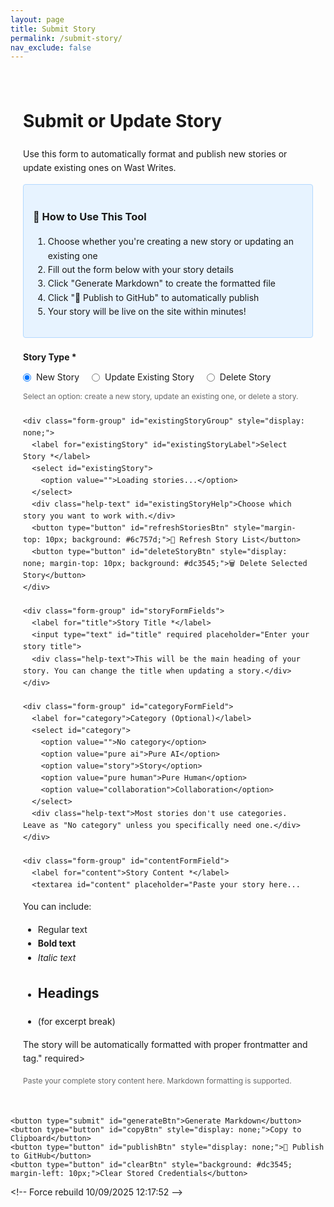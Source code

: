 ```yaml
---
layout: page
title: Submit Story
permalink: /submit-story/
nav_exclude: false
---
```


<div class="story-submission-container">
  <h1>Submit or Update Story</h1>
  <p>Use this form to automatically format and publish new stories or update existing ones on Wast Writes.</p>
  
  <div class="instructions">
    <h3>📝 How to Use This Tool</h3>
    <ol>
      <li>Choose whether you're creating a new story or updating an existing one</li>
      <li>Fill out the form below with your story details</li>
      <li>Click "Generate Markdown" to create the formatted file</li>
      <li>Click "🚀 Publish to GitHub" to automatically publish</li>
      <li>Your story will be live on the site within minutes!</li>
    </ol>
  </div>
  
  <form id="storyForm">
    <div class="form-group">
      <label>Story Type *</label>
      <div class="radio-group">
        <label class="radio-label">
          <input type="radio" name="storyType" value="new" id="storyTypeNew" checked>
          <span>New Story</span>
        </label>
        <label class="radio-label">
          <input type="radio" name="storyType" value="update" id="storyTypeUpdate">
          <span>Update Existing Story</span>
        </label>
        <label class="radio-label">
          <input type="radio" name="storyType" value="delete" id="storyTypeDelete">
          <span>Delete Story</span>
        </label>
      </div>
      <div class="help-text">Select an option: create a new story, update an existing one, or delete a story.</div>
    </div>
    
    <div class="form-group" id="existingStoryGroup" style="display: none;">
      <label for="existingStory" id="existingStoryLabel">Select Story *</label>
      <select id="existingStory">
        <option value="">Loading stories...</option>
      </select>
      <div class="help-text" id="existingStoryHelp">Choose which story you want to work with.</div>
      <button type="button" id="refreshStoriesBtn" style="margin-top: 10px; background: #6c757d;">🔄 Refresh Story List</button>
      <button type="button" id="deleteStoryBtn" style="display: none; margin-top: 10px; background: #dc3545;">🗑️ Delete Selected Story</button>
    </div>
    
    <div class="form-group" id="storyFormFields">
      <label for="title">Story Title *</label>
      <input type="text" id="title" required placeholder="Enter your story title">
      <div class="help-text">This will be the main heading of your story. You can change the title when updating a story.</div>
    </div>
    
    <div class="form-group" id="categoryFormField">
      <label for="category">Category (Optional)</label>
      <select id="category">
        <option value="">No category</option>
        <option value="pure ai">Pure AI</option>
        <option value="story">Story</option>
        <option value="pure human">Pure Human</option>
        <option value="collaboration">Collaboration</option>
      </select>
      <div class="help-text">Most stories don't use categories. Leave as "No category" unless you specifically need one.</div>
    </div>
    
    <div class="form-group" id="contentFormField">
      <label for="content">Story Content *</label>
      <textarea id="content" placeholder="Paste your story here...

You can include:
- Regular text
- **Bold text**
- *Italic text*
- ## Headings
- <!--more--> (for excerpt break)

The story will be automatically formatted with proper frontmatter and <!--more--> tag." required></textarea>
      <div class="help-text">Paste your complete story content here. Markdown formatting is supported.</div>
    </div>
    
    <button type="submit" id="generateBtn">Generate Markdown</button>
    <button type="button" id="copyBtn" style="display: none;">Copy to Clipboard</button>
    <button type="button" id="publishBtn" style="display: none;">🚀 Publish to GitHub</button>
    <button type="button" id="clearBtn" style="background: #dc3545; margin-left: 10px;">Clear Stored Credentials</button>
  </form>
  
  <textarea id="output" class="output" style="display: none;"></textarea>
</div>

<style>
.story-submission-container {
  max-width: 800px;
  margin: 0 auto;
  padding: 20px;
  line-height: 1.6;
}

.form-group { 
  margin-bottom: 20px; 
}

label { 
  display: block; 
  margin-bottom: 5px; 
  font-weight: bold; 
}

input, textarea, select { 
  width: 100%; 
  padding: 10px; 
  border: 1px solid #ddd; 
  border-radius: 4px; 
  font-size: 14px;
}

textarea { 
  height: 300px; 
  font-family: 'Courier New', monospace; 
  resize: vertical;
}

button { 
  background: #007cba; 
  color: white; 
  padding: 12px 24px; 
  border: none; 
  border-radius: 4px; 
  cursor: pointer; 
  font-size: 16px;
  margin-right: 10px;
}

button:hover { 
  background: #005a87; 
}

.output { 
  background: #f8f9fa; 
  border: 1px solid #dee2e6; 
  padding: 15px; 
  border-radius: 4px; 
  margin-top: 20px;
  font-family: 'Courier New', monospace;
  white-space: pre-wrap;
  max-height: 400px;
  overflow-y: auto;
  width: 100%;
  resize: vertical;
  font-size: 14px;
}

.help-text {
  font-size: 12px;
  color: #666;
  margin-top: 5px;
}

.instructions {
  background: #e7f3ff;
  border: 1px solid #b3d9ff;
  padding: 15px;
  border-radius: 4px;
  margin-bottom: 20px;
}

.radio-group {
  display: flex;
  gap: 20px;
  margin-top: 10px;
}

.radio-label {
  display: flex;
  align-items: center;
  gap: 8px;
  cursor: pointer;
  font-weight: normal;
}

.radio-label input[type="radio"] {
  width: auto;
  margin: 0;
  cursor: pointer;
}

.radio-label span {
  user-select: none;
}
</style>

<script>
// Global variable to store existing stories
let existingStories = [];

// Initialize UI on page load
document.addEventListener('DOMContentLoaded', function() {
    updateUIForStoryType();
});

// Function to fetch existing stories from GitHub
async function fetchExistingStories() {
    const token = localStorage.getItem('github_token');
    const username = localStorage.getItem('github_username');
    
    if (!token || !username) {
        return [];
    }
    
    try {
        const url = `https://api.github.com/repos/${username}/wastwrites/contents/_posts`;
        const response = await fetch(url, {
            headers: {
                'Authorization': `token ${token}`,
                'Accept': 'application/vnd.github.v3+json'
            }
        });
        
        if (!response.ok) {
            throw new Error(`HTTP ${response.status}`);
        }
        
        const files = await response.json();
        // Filter for .md files and fetch their titles
        const stories = await Promise.all(
            files
                .filter(file => file.name.endsWith('.md') && file.type === 'file')
                .map(async (file) => {
                    try {
                        // Fetch the file content to extract title - use Contents API with full path
                        const fileUrl = `https://api.github.com/repos/${username}/wastwrites/contents/_posts/${file.name}`;
                        const fileResponse = await fetch(fileUrl, {
                            headers: {
                                'Authorization': `token ${token}`,
                                'Accept': 'application/vnd.github.v3+json'
                            }
                        });
                        
                        if (!fileResponse.ok) {
                            throw new Error(`HTTP ${fileResponse.status}`);
                        }
                        
                        const fileData = await fileResponse.json();
                        const content = atob(fileData.content.replace(/\s/g, ''));
                        const titleMatch = content.match(/title:\s*["'](.+?)["']/);
                        const dateMatch = content.match(/date:\s*(\d{4}-\d{2}-\d{2})/);
                        const title = titleMatch ? titleMatch[1] : file.name.replace(/^\d{4}-\d{2}-\d{2}-(.+)\.md$/, '$1').replace(/-/g, ' ');
                        const date = dateMatch ? dateMatch[1] : file.name.substring(0, 10);
                        
                        return {
                            filename: file.name,
                            title: title,
                            date: date,
                            sha: file.sha
                        };
                    } catch (e) {
                        // Fallback if we can't parse the file - use filename-based title
                        const dateMatch = file.name.match(/^(\d{4}-\d{2}-\d{2})-/);
                        const date = dateMatch ? dateMatch[1] : file.name.substring(0, 10);
                        const slugTitle = file.name.replace(/^\d{4}-\d{2}-\d{2}-(.+)\.md$/, '$1').replace(/-/g, ' ');
                        return {
                            filename: file.name,
                            title: slugTitle,
                            date: date,
                            sha: file.sha
                        };
                    }
                })
        );
        
        // Sort by date (newest first)
        return stories.sort((a, b) => b.date.localeCompare(a.date));
    } catch (error) {
        console.error('Error fetching stories:', error);
        return [];
    }
}

// Function to populate the dropdown with existing stories
async function populateStoryDropdown() {
    const dropdown = document.getElementById('existingStory');
    dropdown.innerHTML = '<option value="">Loading stories...</option>';
    dropdown.disabled = true;
    
    const token = localStorage.getItem('github_token');
    const username = localStorage.getItem('github_username');
    
    if (!token || !username) {
        dropdown.innerHTML = '<option value="">Please enter GitHub credentials first (click Publish button)</option>';
        return;
    }
    
    existingStories = await fetchExistingStories();
    
    if (existingStories.length === 0) {
        dropdown.innerHTML = '<option value="">No stories found or unable to load</option>';
        dropdown.disabled = true;
        return;
    }
    
    const storyType = document.querySelector('input[name="storyType"]:checked').value;
    const labelText = storyType === 'delete' ? '-- Select a story to delete --' : '-- Select a story to update --';
    dropdown.innerHTML = `<option value="">${labelText}</option>`;
    existingStories.forEach(story => {
        const option = document.createElement('option');
        option.value = story.filename;
        option.textContent = `${story.date} - ${story.title}`;
        option.dataset.sha = story.sha;
        option.dataset.date = story.date;
        option.dataset.title = story.title;
        dropdown.appendChild(option);
    });
    
    dropdown.disabled = false;
}

// Function to update UI based on story type
function updateUIForStoryType() {
    const storyType = document.querySelector('input[name="storyType"]:checked').value;
    const existingStoryGroup = document.getElementById('existingStoryGroup');
    const storyFormFields = document.getElementById('storyFormFields');
    const categoryFormField = document.getElementById('categoryFormField');
    const contentFormField = document.getElementById('contentFormField');
    const generateBtn = document.getElementById('generateBtn');
    const deleteBtn = document.getElementById('deleteStoryBtn');
    const existingStoryLabel = document.getElementById('existingStoryLabel');
    const existingStoryHelp = document.getElementById('existingStoryHelp');
    
    if (storyType === 'new') {
        existingStoryGroup.style.display = 'none';
        const existingStorySelect = document.getElementById('existingStory');
        existingStorySelect.removeAttribute('required');
        existingStorySelect.required = false;
        existingStorySelect.value = ''; // Clear any selection
        storyFormFields.style.display = 'block';
        categoryFormField.style.display = 'block';
        contentFormField.style.display = 'block';
        generateBtn.style.display = 'inline-block';
        deleteBtn.style.display = 'none';
        document.getElementById('title').required = true;
        document.getElementById('content').required = true;
    } else if (storyType === 'update') {
        existingStoryGroup.style.display = 'block';
        const existingStorySelect = document.getElementById('existingStory');
        existingStorySelect.setAttribute('required', 'required');
        existingStorySelect.required = true;
        storyFormFields.style.display = 'block';
        categoryFormField.style.display = 'block';
        contentFormField.style.display = 'block';
        generateBtn.style.display = 'inline-block';
        deleteBtn.style.display = 'none';
        existingStoryLabel.textContent = 'Select Story to Update *';
        existingStoryHelp.textContent = 'Choose which story you want to update. The original filename and date will be preserved.';
        document.getElementById('title').required = true;
        document.getElementById('content').required = true;
    } else if (storyType === 'delete') {
        existingStoryGroup.style.display = 'block';
        const existingStorySelect = document.getElementById('existingStory');
        existingStorySelect.setAttribute('required', 'required');
        existingStorySelect.required = true;
        storyFormFields.style.display = 'none';
        categoryFormField.style.display = 'none';
        contentFormField.style.display = 'none';
        generateBtn.style.display = 'none';
        deleteBtn.style.display = 'inline-block';
        existingStoryLabel.textContent = 'Select Story to Delete *';
        existingStoryHelp.textContent = 'Choose which story you want to delete. This action cannot be undone!';
        document.getElementById('title').required = false;
        document.getElementById('content').required = false;
    }
}

// Toggle between new, update, and delete modes
document.getElementById('storyTypeNew').addEventListener('change', function() {
    if (this.checked) {
        updateUIForStoryType();
    }
});

document.getElementById('storyTypeUpdate').addEventListener('change', function() {
    if (this.checked) {
        updateUIForStoryType();
        // Try to populate if we have credentials
        populateStoryDropdown();
    }
});

document.getElementById('storyTypeDelete').addEventListener('change', function() {
    if (this.checked) {
        updateUIForStoryType();
        // Try to populate if we have credentials
        populateStoryDropdown();
    }
});

// Refresh button for story list
document.getElementById('refreshStoriesBtn').addEventListener('click', function() {
    this.textContent = 'Refreshing...';
    this.disabled = true;
    populateStoryDropdown().then(() => {
        this.textContent = '🔄 Refresh Story List';
        this.disabled = false;
    });
});

// When an existing story is selected, optionally pre-fill the form (only in update mode)
document.getElementById('existingStory').addEventListener('change', function() {
    const storyType = document.querySelector('input[name="storyType"]:checked').value;
    if (this.value && existingStories.length > 0 && storyType === 'update') {
        const selectedStory = existingStories.find(s => s.filename === this.value);
        if (selectedStory && !document.getElementById('title').value) {
            // Optionally pre-fill title, but let user edit it
            document.getElementById('title').value = selectedStory.title;
        }
    }
});

document.getElementById('storyForm').addEventListener('submit', function(e) {
    e.preventDefault();
    
    const storyType = document.querySelector('input[name="storyType"]:checked').value;
    
    // Don't process form submission in delete mode
    if (storyType === 'delete') {
        alert('Please use the "Delete Selected Story" button to delete a story.');
        return;
    }
    
    const title = document.getElementById('title').value;
    const category = document.getElementById('category').value;
    const content = document.getElementById('content').value;
    const existingStorySelect = document.getElementById('existingStory');
    
    if (!title || !content) {
        alert('Please fill in both title and content.');
        return;
    }
    
    if (storyType === 'update' && !existingStorySelect.value) {
        alert('Please select which story you want to update.');
        return;
    }
    
    let filename;
    let dateStr;
    
    if (storyType === 'update' && existingStorySelect.value) {
        // Use the original filename when updating
        filename = existingStorySelect.value;
        // Extract date from filename (format: YYYY-MM-DD-title.md)
        const dateMatch = filename.match(/^(\d{4}-\d{2}-\d{2})-/);
        dateStr = dateMatch ? dateMatch[1] : new Date().toISOString().split('T')[0];
    } else {
        // Generate new filename
        const now = new Date();
        dateStr = now.toISOString().split('T')[0];
        filename = `${dateStr}-${title.toLowerCase().replace(/[^a-z0-9]+/g, '-').replace(/^-+|-+$/g, '')}.md`;
    }
    
    // Generate markdown content
    let frontmatter = `---
layout: post
title: "${title}"
date: ${dateStr} 10:00:00`;
    
    if (category) {
        frontmatter += `\ncategory: ${category}`;
    }
    
    frontmatter += `\n---`;
    
    // Check if user has already placed <!--more--> tag (case-insensitive, flexible spacing)
    const moreTagRegex = /<!--\s*more\s*-->/i;
    const hasMoreTag = moreTagRegex.test(content);
    
    let processedContent = content;
    
    // Only auto-insert <!--more--> if user hasn't placed it themselves
    if (!hasMoreTag) {
        const paragraphs = content.split('\n\n').filter(p => p.trim());
        if (paragraphs.length > 1) {
            // Insert <!--more--> after the first paragraph if not already present
            processedContent = paragraphs[0] + '\n\n<!--more-->\n\n' + paragraphs.slice(1).join('\n\n');
        }
    }
    // If user has already placed <!--more-->, use their content exactly as-is
    
    const markdownContent = `${frontmatter}

${processedContent}

---

*This concludes "${title}." Thank you for reading.*`;
    
    // Show output
    const outputDiv = document.getElementById('output');
    outputDiv.value = markdownContent;
    outputDiv.style.display = 'block';
    
    // Clear any previous filename divs
    const existingFilenameDivs = outputDiv.parentElement.querySelectorAll('.filename-info');
    existingFilenameDivs.forEach(div => div.remove());
    
    // Show copy and publish buttons
    document.getElementById('copyBtn').style.display = 'inline-block';
    document.getElementById('publishBtn').style.display = 'inline-block';
    
    // Show filename info
    const filenameDiv = document.createElement('div');
    filenameDiv.className = 'filename-info';
    filenameDiv.innerHTML = `<br><strong>Filename:</strong> <code>${filename}</code>${storyType === 'update' ? ' <em>(preserving original date)</em>' : ''}`;
    filenameDiv.style.marginTop = '10px';
    filenameDiv.style.fontSize = '14px';
    outputDiv.parentElement.insertBefore(filenameDiv, outputDiv.nextSibling);
    
    // Store data for publishing
    window.storyData = {
        title: title,
        category: category,
        content: content,
        filename: filename,
        markdown: markdownContent,
        isUpdate: storyType === 'update',
        existingSha: storyType === 'update' && existingStorySelect.selectedOptions[0]?.dataset?.sha || null
    };
});

document.getElementById('copyBtn').addEventListener('click', function() {
    const output = document.getElementById('output').value;
    navigator.clipboard.writeText(output).then(function() {
        alert('Markdown copied to clipboard!');
    }).catch(function(err) {
        console.error('Could not copy text: ', err);
        alert('Could not copy to clipboard. Please select and copy manually.');
    });
});

document.getElementById('publishBtn').addEventListener('click', function() {
    if (!window.storyData) {
        alert('Please generate markdown first.');
        return;
    }
    
    const publishBtn = this;
    publishBtn.textContent = 'Publishing...';
    publishBtn.disabled = true;
    
    // Check for stored credentials
    let token = localStorage.getItem('github_token');
    let username = localStorage.getItem('github_username');
    
    // If not stored, prompt for them
    if (!token) {
        token = prompt('Enter your GitHub Personal Access Token:');
        if (!token) {
            publishBtn.textContent = '🚀 Publish to GitHub';
            publishBtn.disabled = false;
            return;
        }
        localStorage.setItem('github_token', token);
    }
    
    if (!username) {
        username = prompt('Enter your GitHub username:');
        if (!username) {
            publishBtn.textContent = '🚀 Publish to GitHub';
            publishBtn.disabled = false;
            return;
        }
        localStorage.setItem('github_username', username);
    }
    
    // Create the file using GitHub API
    const url = `https://api.github.com/repos/${username}/wastwrites/contents/_posts/${window.storyData.filename}`;
    
    // Determine if this is an update and get SHA
    let fileSha = null;
    if (window.storyData.isUpdate && window.storyData.existingSha) {
        // We already have the SHA from the dropdown
        fileSha = window.storyData.existingSha;
    }
    
    // If we don't have SHA yet, try to fetch it
    const getFileData = fileSha ? Promise.resolve({ sha: fileSha }) : fetch(url, {
        method: 'GET',
        headers: {
            'Authorization': `token ${token}`,
            'Accept': 'application/vnd.github.v3+json'
        }
    })
    .then(response => {
        if (response.status === 404) {
            // File doesn't exist, create new one
            return { sha: null };
        } else if (response.ok) {
            // File exists, get its SHA
            return response.json();
        } else {
            throw new Error(`HTTP ${response.status}: ${response.statusText}`);
        }
    });
    
    getFileData
    .then(fileData => {
        const commitMessage = window.storyData.isUpdate 
            ? `Update story: ${window.storyData.title}`
            : `Add new story: ${window.storyData.title}`;
        
        const payload = {
            message: commitMessage,
            content: btoa(unescape(encodeURIComponent(window.storyData.markdown)))
        };
        
        // Add SHA if file exists (for updates)
        if (fileData.sha) {
            payload.sha = fileData.sha;
        }
        
        return fetch(url, {
            method: 'PUT',
            headers: {
                'Authorization': `token ${token}`,
                'Content-Type': 'application/json',
                'Accept': 'application/vnd.github.v3+json'
            },
            body: JSON.stringify(payload)
        });
    })
    .then(response => response.json())
    .then(data => {
        if (data.commit) {
            alert('✅ Story published successfully! It will be live on your site within a few minutes.');
            // Clear the form
            document.getElementById('storyForm').reset();
            document.getElementById('output').style.display = 'none';
            document.getElementById('copyBtn').style.display = 'none';
            document.getElementById('publishBtn').style.display = 'none';
        } else {
            alert('❌ Error publishing story: ' + (data.message || 'Unknown error'));
        }
    })
    .catch(error => {
        console.error('Error:', error);
        alert('❌ Error publishing story: ' + error.message);
    })
    .finally(() => {
        publishBtn.textContent = '🚀 Publish to GitHub';
        publishBtn.disabled = false;
    });
});

// Delete story button handler
document.getElementById('deleteStoryBtn').addEventListener('click', function() {
    const existingStorySelect = document.getElementById('existingStory');
    
    if (!existingStorySelect.value) {
        alert('Please select a story to delete.');
        return;
    }
    
    const selectedOption = existingStorySelect.selectedOptions[0];
    const filename = existingStorySelect.value;
    const storyTitle = selectedOption.dataset.title || filename;
    const storySha = selectedOption.dataset.sha;
    
    // Confirmation dialog
    const confirmMessage = `Are you sure you want to delete "${storyTitle}"?\n\nThis action cannot be undone. The story will be permanently removed from the repository.`;
    
    if (!confirm(confirmMessage)) {
        return;
    }
    
    // Double confirmation for safety
    if (!confirm('⚠️ FINAL CONFIRMATION ⚠️\n\nThis will permanently delete the story. Are you absolutely sure?')) {
        return;
    }
    
    const deleteBtn = this;
    deleteBtn.textContent = 'Deleting...';
    deleteBtn.disabled = true;
    
    // Check for stored credentials
    let token = localStorage.getItem('github_token');
    let username = localStorage.getItem('github_username');
    
    // If not stored, prompt for them
    if (!token) {
        token = prompt('Enter your GitHub Personal Access Token:');
        if (!token) {
            deleteBtn.textContent = '🗑️ Delete Selected Story';
            deleteBtn.disabled = false;
            return;
        }
        localStorage.setItem('github_token', token);
    }
    
    if (!username) {
        username = prompt('Enter your GitHub username:');
        if (!username) {
            deleteBtn.textContent = '🗑️ Delete Selected Story';
            deleteBtn.disabled = false;
            return;
        }
        localStorage.setItem('github_username', username);
    }
    
    // Delete the file using GitHub API
    const url = `https://api.github.com/repos/${username}/wastwrites/contents/_posts/${filename}`;
    
    // First, fetch the file to get the current SHA
    fetch(url, {
        method: 'GET',
        headers: {
            'Authorization': `token ${token}`,
            'Accept': 'application/vnd.github.v3+json'
        }
    })
    .then(response => {
        if (response.status === 404) {
            throw new Error('Story not found. It may have already been deleted.');
        } else if (!response.ok) {
            throw new Error(`HTTP ${response.status}: ${response.statusText}`);
        }
        return response.json();
    })
    .then(fileData => {
        // Use the SHA from the fetched file (most current) or fall back to stored SHA
        const sha = fileData.sha || storySha;
        
        if (!sha) {
            throw new Error('Unable to get file SHA. Cannot delete without it.');
        }
        
        // Delete the file
        return fetch(url, {
            method: 'DELETE',
            headers: {
                'Authorization': `token ${token}`,
                'Content-Type': 'application/json',
                'Accept': 'application/vnd.github.v3+json'
            },
            body: JSON.stringify({
                message: `Delete story: ${storyTitle}`,
                sha: sha
            })
        });
    })
    .then(response => response.json())
    .then(data => {
        if (data.commit) {
            alert(`✅ Story "${storyTitle}" has been deleted successfully!`);
            // Reset the form and refresh story list
            document.getElementById('storyForm').reset();
            document.getElementById('storyTypeNew').checked = true;
            updateUIForStoryType();
            // Clear the dropdown selection
            existingStorySelect.innerHTML = '<option value="">Story deleted - refresh to see updated list</option>';
        } else {
            alert('❌ Error deleting story: ' + (data.message || 'Unknown error'));
        }
    })
    .catch(error => {
        console.error('Error:', error);
        alert('❌ Error deleting story: ' + error.message);
    })
    .finally(() => {
        deleteBtn.textContent = '🗑️ Delete Selected Story';
        deleteBtn.disabled = false;
    });
});

// Clear stored credentials
document.getElementById('clearBtn').addEventListener('click', function() {
    if (confirm('Are you sure you want to clear your stored GitHub credentials? You\'ll need to enter them again next time.')) {
        localStorage.removeItem('github_token');
        localStorage.removeItem('github_username');
        alert('✅ Credentials cleared!');
    }
});
</script>
< ! - -   F o r c e   r e b u i l d   1 0 / 0 9 / 2 0 2 5   1 2 : 1 7 : 5 2   - - > 
 
 